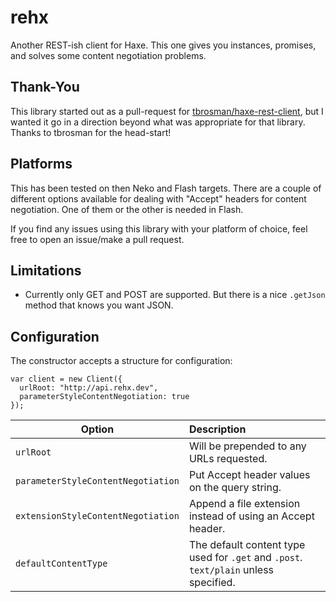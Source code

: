 # rehx
Another REST-ish client for Haxe. This one gives you instances, promises, and solves some content negotiation problems.

## Thank-You
This library started out as a pull-request for [tbrosman/haxe-rest-client](https://github.com/tbrosman/haxe-rest-client), but I wanted it go in a direction beyond what was appropriate for that library. Thanks to tbrosman for the head-start!


## Platforms
This has been tested on then Neko and Flash targets. There are a couple of different options available for dealing with "Accept" headers for content negotiation. One of them or the other is needed in Flash.

If you find any issues using this library with your platform of choice, feel free to open an issue/make a pull request.

## Limitations
* Currently only GET and POST are supported. But there is a nice `.getJson` method that knows you want JSON.


## Configuration
The constructor accepts a structure for configuration: 

```
var client = new Client({
  urlRoot: "http://api.rehx.dev",
  parameterStyleContentNegotiation: true
});
```

Option                               | Description
-------------------------------------|:-----------
`urlRoot`                            | Will be prepended to any URLs requested. 
`parameterStyleContentNegotiation`   | Put Accept header values on the query string.
`extensionStyleContentNegotiation`   | Append a file extension instead of using an Accept header.
`defaultContentType`                 | The default content type used for `.get` and `.post`. `text/plain` unless specified. 
